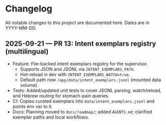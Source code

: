 # Changelog

All notable changes to this project are documented here. Dates are in YYYY-MM-DD.

## 2025-09-21 — PR 13: Intent exemplars registry (multilingual)

- Feature: File-backed intent exemplars registry for the supervisor.
  - Supports JSON and JSONL via `INTENT_EXEMPLARS_PATH`.
  - Hot-reload in dev with `INTENT_EXEMPLARS_WATCH=true`.
  - Default path now `/app/data/intent_exemplars.jsonl` (mounted data volume).
- Tests: Added/updated unit tests to cover JSONL parsing, watch/reload, and Hebrew routing for stomach-pain queries.
- CI: Copies curated exemplars into `data/intent_exemplars.jsonl` and points env var to it.
- Docs: Planning moved to `docs/roadmap/`; added `AGENTS.md`; clarified exemplar paths and local workflows.
